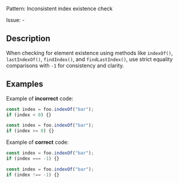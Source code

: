 Pattern: Inconsistent index existence check

Issue: -

## Description

When checking for element existence using methods like `indexOf()`, `lastIndexOf()`, `findIndex()`, and `findLastIndex()`, use strict equality comparisons with `-1` for consistency and clarity.

## Examples

Example of **incorrect** code:
```javascript
const index = foo.indexOf("bar");
if (index < 0) {}

const index = foo.indexOf("bar");
if (index >= 0) {}
```

Example of **correct** code:
```javascript
const index = foo.indexOf("bar");
if (index === -1) {}

const index = foo.indexOf("bar");
if (index !== -1) {}
```